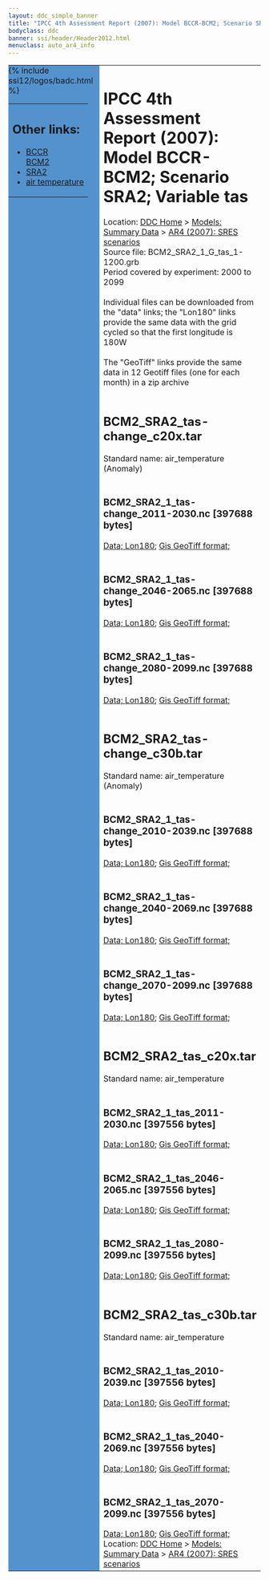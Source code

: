 ```yaml
---
layout: ddc_simple_banner
title: "IPCC 4th Assessment Report (2007): Model BCCR-BCM2; Scenario SRA2; Variable tas"
bodyclass: ddc
banner: ssi/header/Header2012.html
menuclass: auto_ar4_info
---
```



<table width="100%" border="0" cellspacing="0" cellpadding="0" style="border-collapse: collapse;">
<tr style="margin:0;padding:0;border:0;">
<td style="margin:0;padding:0;border:0;height:1pt;width:150pt;background:#5492CD;" valign="top" >

<div id="lh-col2" class="auto_ar4_info">
<table class="menumain" bgcolor="#5492CD" cellspacing="0" width="100%" border="0">
<tr><td>
<h2> Other links:</h2>
<ul>
<li><a href="/auto/ar4/model-BCCR-BCM2.html">BCCR<br/>BCM2</a></li>
<li><a href="/auto/ar4/scenario-SRA2.html">SRA2</a></li>
<li><a href="/auto/ar4/var-air_temperature.html">air temperature</a></li>
</ul>
</td></tr>
{% include ssi12/logos/badc.html %}
</table>
</div>
</td>
<td><h1>IPCC 4th Assessment Report (2007): Model BCCR-BCM2; Scenario SRA2; Variable tas</h1>

<!-- Breadcrumb1 -->
<div id="breadcrumb1" align="left">
Location: <a href="/index.html">DDC Home</a> > <a href="/sim/gcm_clim/">Models: Summary Data</a>
> <a href="/sim/gcm_clim/SRES_AR4/index.html">AR4 (2007): SRES scenarios</a>
</div>
<!-- End of Breadcrumb1 -->Source file: BCM2_SRA2_1_G_tas_1-1200.grb
<br/>
Period covered by experiment: 2000 to 2099<br/>
<br/>Individual files can be downloaded from the "data" links; the "Lon180" links provide the same data
         with the grid cycled so that the first longitude is 180W<br/>
<br/>The "GeoTiff" links provide the same data in 12 Geotiff files (one for each month)
          in a zip archive<br/>
<br/><h2>BCM2_SRA2_tas-change_c20x.tar</h2>
Standard name: air_temperature (Anomaly)<br>
<br/><h3>BCM2_SRA2_1_tas-change_2011-2030.nc [397688 bytes]</h3>
<a href="/cgi-bin/downl/ar4_nc/tas/BCM2_SRA2_1_tas-change_2011-2030.nc">Data; </a><a href="/cgi-bin/downl/ar4_nc/tas/BCM2_SRA2_1_tas-change_2011-2030.cyto180.nc"> Lon180</a>; <a href="/cgi-bin/downl/ar4_tif/tas/BCM2_SRA2_1_tas-change_2011-2030.zip">Gis GeoTiff format; </a><br/>
<br/><h3>BCM2_SRA2_1_tas-change_2046-2065.nc [397688 bytes]</h3>
<a href="/cgi-bin/downl/ar4_nc/tas/BCM2_SRA2_1_tas-change_2046-2065.nc">Data; </a><a href="/cgi-bin/downl/ar4_nc/tas/BCM2_SRA2_1_tas-change_2046-2065.cyto180.nc"> Lon180</a>; <a href="/cgi-bin/downl/ar4_tif/tas/BCM2_SRA2_1_tas-change_2046-2065.zip">Gis GeoTiff format; </a><br/>
<br/><h3>BCM2_SRA2_1_tas-change_2080-2099.nc [397688 bytes]</h3>
<a href="/cgi-bin/downl/ar4_nc/tas/BCM2_SRA2_1_tas-change_2080-2099.nc">Data; </a><a href="/cgi-bin/downl/ar4_nc/tas/BCM2_SRA2_1_tas-change_2080-2099.cyto180.nc"> Lon180</a>; <a href="/cgi-bin/downl/ar4_tif/tas/BCM2_SRA2_1_tas-change_2080-2099.zip">Gis GeoTiff format; </a><br/>
<br/><h2>BCM2_SRA2_tas-change_c30b.tar</h2>
Standard name: air_temperature (Anomaly)<br>
<br/><h3>BCM2_SRA2_1_tas-change_2010-2039.nc [397688 bytes]</h3>
<a href="/cgi-bin/downl/ar4_nc/tas/BCM2_SRA2_1_tas-change_2010-2039.nc">Data; </a><a href="/cgi-bin/downl/ar4_nc/tas/BCM2_SRA2_1_tas-change_2010-2039.cyto180.nc"> Lon180</a>; <a href="/cgi-bin/downl/ar4_tif/tas/BCM2_SRA2_1_tas-change_2010-2039.zip">Gis GeoTiff format; </a><br/>
<br/><h3>BCM2_SRA2_1_tas-change_2040-2069.nc [397688 bytes]</h3>
<a href="/cgi-bin/downl/ar4_nc/tas/BCM2_SRA2_1_tas-change_2040-2069.nc">Data; </a><a href="/cgi-bin/downl/ar4_nc/tas/BCM2_SRA2_1_tas-change_2040-2069.cyto180.nc"> Lon180</a>; <a href="/cgi-bin/downl/ar4_tif/tas/BCM2_SRA2_1_tas-change_2040-2069.zip">Gis GeoTiff format; </a><br/>
<br/><h3>BCM2_SRA2_1_tas-change_2070-2099.nc [397688 bytes]</h3>
<a href="/cgi-bin/downl/ar4_nc/tas/BCM2_SRA2_1_tas-change_2070-2099.nc">Data; </a><a href="/cgi-bin/downl/ar4_nc/tas/BCM2_SRA2_1_tas-change_2070-2099.cyto180.nc"> Lon180</a>; <a href="/cgi-bin/downl/ar4_tif/tas/BCM2_SRA2_1_tas-change_2070-2099.zip">Gis GeoTiff format; </a><br/>
<br/><h2>BCM2_SRA2_tas_c20x.tar</h2>
Standard name: air_temperature<br>
<br/><h3>BCM2_SRA2_1_tas_2011-2030.nc [397556 bytes]</h3>
<a href="/cgi-bin/downl/ar4_nc/tas/BCM2_SRA2_1_tas_2011-2030.nc">Data; </a><a href="/cgi-bin/downl/ar4_nc/tas/BCM2_SRA2_1_tas_2011-2030.cyto180.nc"> Lon180</a>; <a href="/cgi-bin/downl/ar4_tif/tas/BCM2_SRA2_1_tas_2011-2030.zip">Gis GeoTiff format; </a><br/>
<br/><h3>BCM2_SRA2_1_tas_2046-2065.nc [397556 bytes]</h3>
<a href="/cgi-bin/downl/ar4_nc/tas/BCM2_SRA2_1_tas_2046-2065.nc">Data; </a><a href="/cgi-bin/downl/ar4_nc/tas/BCM2_SRA2_1_tas_2046-2065.cyto180.nc"> Lon180</a>; <a href="/cgi-bin/downl/ar4_tif/tas/BCM2_SRA2_1_tas_2046-2065.zip">Gis GeoTiff format; </a><br/>
<br/><h3>BCM2_SRA2_1_tas_2080-2099.nc [397556 bytes]</h3>
<a href="/cgi-bin/downl/ar4_nc/tas/BCM2_SRA2_1_tas_2080-2099.nc">Data; </a><a href="/cgi-bin/downl/ar4_nc/tas/BCM2_SRA2_1_tas_2080-2099.cyto180.nc"> Lon180</a>; <a href="/cgi-bin/downl/ar4_tif/tas/BCM2_SRA2_1_tas_2080-2099.zip">Gis GeoTiff format; </a><br/>
<br/><h2>BCM2_SRA2_tas_c30b.tar</h2>
Standard name: air_temperature<br>
<br/><h3>BCM2_SRA2_1_tas_2010-2039.nc [397556 bytes]</h3>
<a href="/cgi-bin/downl/ar4_nc/tas/BCM2_SRA2_1_tas_2010-2039.nc">Data; </a><a href="/cgi-bin/downl/ar4_nc/tas/BCM2_SRA2_1_tas_2010-2039.cyto180.nc"> Lon180</a>; <a href="/cgi-bin/downl/ar4_tif/tas/BCM2_SRA2_1_tas_2010-2039.zip">Gis GeoTiff format; </a><br/>
<br/><h3>BCM2_SRA2_1_tas_2040-2069.nc [397556 bytes]</h3>
<a href="/cgi-bin/downl/ar4_nc/tas/BCM2_SRA2_1_tas_2040-2069.nc">Data; </a><a href="/cgi-bin/downl/ar4_nc/tas/BCM2_SRA2_1_tas_2040-2069.cyto180.nc"> Lon180</a>; <a href="/cgi-bin/downl/ar4_tif/tas/BCM2_SRA2_1_tas_2040-2069.zip">Gis GeoTiff format; </a><br/>
<br/><h3>BCM2_SRA2_1_tas_2070-2099.nc [397556 bytes]</h3>
<a href="/cgi-bin/downl/ar4_nc/tas/BCM2_SRA2_1_tas_2070-2099.nc">Data; </a><a href="/cgi-bin/downl/ar4_nc/tas/BCM2_SRA2_1_tas_2070-2099.cyto180.nc"> Lon180</a>; <a href="/cgi-bin/downl/ar4_tif/tas/BCM2_SRA2_1_tas_2070-2099.zip">Gis GeoTiff format; </a><br/>
<!-- Breadcrumb2 -->
<div id="breadcrumb2" align="left">
Location: <a href="/index.html">DDC Home</a> > <a href="/sim/gcm_clim/">Models: Summary Data</a>
> <a href="/sim/gcm_clim/SRES_AR4/index.html">AR4 (2007): SRES scenarios</a>
</div>
<!-- End of Breadcrumb2 --></td></tr></table>
